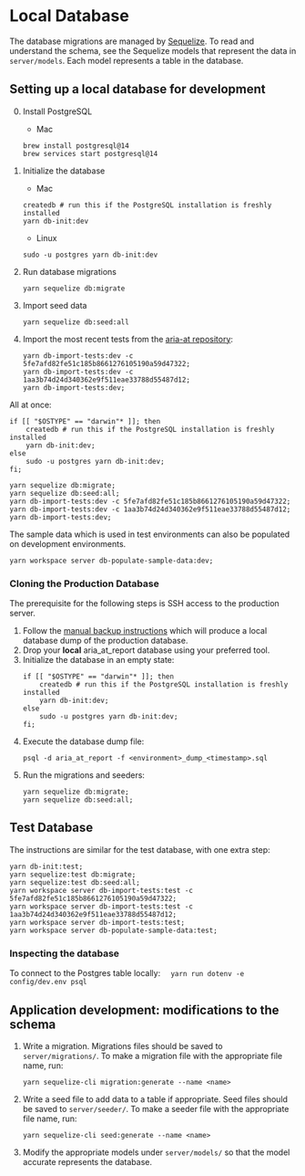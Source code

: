 # Local Database

The database migrations are managed by [Sequelize](https://sequelize.org/). To read and understand the schema, see the Sequelize models that represent the data in `server/models`. Each model represents a table in the database.

## Setting up a local database for development

0. Install PostgreSQL

    - Mac

    ```
    brew install postgresql@14
    brew services start postgresql@14
    ```

1. Initialize the database
    - Mac
    ```
    createdb # run this if the PostgreSQL installation is freshly installed
    yarn db-init:dev
    ```
    - Linux
    ```
    sudo -u postgres yarn db-init:dev
    ```
2. Run database migrations
    ```
    yarn sequelize db:migrate
    ```
3. Import seed data
    ```
    yarn sequelize db:seed:all
    ```
4. Import the most recent tests from the [aria-at repository](https://github.com/w3c/aria-at):
    ```
    yarn db-import-tests:dev -c 5fe7afd82fe51c185b8661276105190a59d47322;
    yarn db-import-tests:dev -c 1aa3b74d24d340362e9f511eae33788d55487d12;
    yarn db-import-tests:dev;
    ```

All at once:

```
if [[ "$OSTYPE" == "darwin"* ]]; then
    createdb # run this if the PostgreSQL installation is freshly installed
    yarn db-init:dev;
else
    sudo -u postgres yarn db-init:dev;
fi;

yarn sequelize db:migrate;
yarn sequelize db:seed:all;
yarn db-import-tests:dev -c 5fe7afd82fe51c185b8661276105190a59d47322;
yarn db-import-tests:dev -c 1aa3b74d24d340362e9f511eae33788d55487d12;
yarn db-import-tests:dev;
```

The sample data which is used in test environments can also be populated on development environments.

```
yarn workspace server db-populate-sample-data:dev;
```

### Cloning the Production Database

The prerequisite for the following steps is SSH access to the production server.

1. Follow the [manual backup instructions](../deploy/README.md#manual-db-backup) which will produce a local database dump of the production database.
2. Drop your **local** aria_at_report database using your preferred tool.
3. Initialize the database in an empty state:
    ```
    if [[ "$OSTYPE" == "darwin"* ]]; then
        createdb # run this if the PostgreSQL installation is freshly installed
        yarn db-init:dev;
    else
        sudo -u postgres yarn db-init:dev;
    fi;
    ```
4. Execute the database dump file:
    ```
    psql -d aria_at_report -f <environment>_dump_<timestamp>.sql
    ```
5. Run the migrations and seeders:
    ```
    yarn sequelize db:migrate;
    yarn sequelize db:seed:all;
    ```

## Test Database

The instructions are similar for the test database, with one extra step:

```
yarn db-init:test;
yarn sequelize:test db:migrate;
yarn sequelize:test db:seed:all;
yarn workspace server db-import-tests:test -c 5fe7afd82fe51c185b8661276105190a59d47322;
yarn workspace server db-import-tests:test -c 1aa3b74d24d340362e9f511eae33788d55487d12;
yarn workspace server db-import-tests:test;
yarn workspace server db-populate-sample-data:test;
```

### Inspecting the database

To connect to the Postgres table locally:
`   yarn run dotenv -e config/dev.env psql
  `

## Application development: modifications to the schema

1. Write a migration. Migrations files should be saved to `server/migrations/`. To make a migration file with the appropriate file name, run:
    ```
    yarn sequelize-cli migration:generate --name <name>
    ```
2. Write a seed file to add data to a table if appropriate. Seed files should be saved to `server/seeder/`. To make a seeder file with the appropriate file name, run:
    ```
    yarn sequelize-cli seed:generate --name <name>
    ```
3. Modify the appropriate models under `server/models/` so that the model accurate represents the database.
